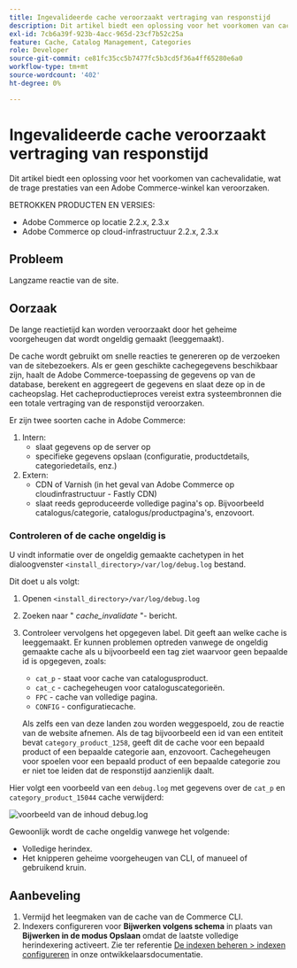 ```yaml
---
title: Ingevalideerde cache veroorzaakt vertraging van responstijd
description: Dit artikel biedt een oplossing voor het voorkomen van cachevalidatie, wat de trage prestaties van een Adobe Commerce-winkel kan veroorzaken.
exl-id: 7cb6a39f-923b-4acc-965d-23cf7b52c25a
feature: Cache, Catalog Management, Categories
role: Developer
source-git-commit: ce81fc35cc5b7477fc5b3cd5f36a4ff65280e6a0
workflow-type: tm+mt
source-wordcount: '402'
ht-degree: 0%

---
```


# Ingevalideerde cache veroorzaakt vertraging van responstijd

Dit artikel biedt een oplossing voor het voorkomen van cachevalidatie, wat de trage prestaties van een Adobe Commerce-winkel kan veroorzaken.

BETROKKEN PRODUCTEN EN VERSIES:

* Adobe Commerce op locatie 2.2.x, 2.3.x
* Adobe Commerce op cloud-infrastructuur 2.2.x, 2.3.x

## Probleem

Langzame reactie van de site.

## Oorzaak

De lange reactietijd kan worden veroorzaakt door het geheime voorgeheugen dat wordt ongeldig gemaakt (leeggemaakt).

De cache wordt gebruikt om snelle reacties te genereren op de verzoeken van de sitebezoekers. Als er geen geschikte cachegegevens beschikbaar zijn, haalt de Adobe Commerce-toepassing de gegevens op van de database, berekent en aggregeert de gegevens en slaat deze op in de cacheopslag. Het cacheproductieproces vereist extra systeembronnen die een totale vertraging van de responstijd veroorzaken.

Er zijn twee soorten cache in Adobe Commerce:

1. Intern:
   * slaat gegevens op de server op
   * specifieke gegevens opslaan (configuratie, productdetails, categoriedetails, enz.)
1. Extern:
   * CDN of Varnish (in het geval van Adobe Commerce op cloudinfrastructuur - Fastly CDN)
   * slaat reeds geproduceerde volledige pagina&#39;s op. Bijvoorbeeld catalogus/categorie, catalogus/productpagina&#39;s, enzovoort.

### Controleren of de cache ongeldig is

U vindt informatie over de ongeldig gemaakte cachetypen in het dialoogvenster `<install_directory>/var/log/debug.log` bestand.

Dit doet u als volgt:

1. Openen `<install_directory>/var/log/debug.log`
1. Zoeken naar &quot; *cache\_invalidate* &quot;- bericht.
1. Controleer vervolgens het opgegeven label. Dit geeft aan welke cache is leeggemaakt. Er kunnen problemen optreden vanwege de ongeldig gemaakte cache als u bijvoorbeeld een tag ziet waarvoor geen bepaalde id is opgegeven, zoals:
   * `cat_p` - staat voor cache van catalogusproduct.
   * `cat_c` - cachegeheugen voor cataloguscategorieën.
   * `FPC` - cache van volledige pagina.
   * `CONFIG` - configuratiecache.

   Als zelfs een van deze landen zou worden weggespoeld, zou de reactie van de website afnemen. Als de tag bijvoorbeeld een id van een entiteit bevat `category_product_1258`, geeft dit de cache voor een bepaald product of een bepaalde categorie aan, enzovoort. Cachegeheugen voor spoelen voor een bepaald product of een bepaalde categorie zou er niet toe leiden dat de responstijd aanzienlijk daalt.

Hier volgt een voorbeeld van een `debug.log` met gegevens over de `cat_p` en `category_product_15044` cache verwijderd:

![voorbeeld van de inhoud debug.log](assets/debug_log_sample.png)

Gewoonlijk wordt de cache ongeldig vanwege het volgende:

* Volledige herindex.
* Het knipperen geheime voorgeheugen van CLI, of manueel of gebruikend kruin.

## Aanbeveling

1. Vermijd het leegmaken van de cache van de Commerce CLI.
1. Indexers configureren voor **Bijwerken volgens schema** in plaats van **Bijwerken in de modus Opslaan** omdat de laatste volledige herindexering activeert. Zie ter referentie [De indexen beheren > indexen configureren](https://devdocs.magento.com/guides/v2.3/config-guide/cli/config-cli-subcommands-index.html#configure-indexers) in onze ontwikkelaarsdocumentatie.
